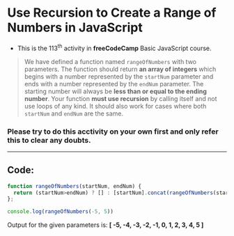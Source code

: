 # Use Recursion to Create a Range of Numbers in JavaScript

* This is the 113<sup>th</sup> activity in __freeCodeCamp__ Basic JavaScript course.

> We have defined a function named `rangeOfNumbers` with two parameters. The function should return __an array of integers__ which begins with a number represented by the `startNum` parameter and ends with a number represented by the `endNum` parameter. The starting number will always be __less than or equal to the ending number__. Your function __must use recursion__ by calling itself and not use loops of any kind. It should also work for cases where both `startNum` and `endNum` are the same.

### Please try to do this acctivity on your own first and only refer this to clear any doubts.
<hr>

## Code:
```javascript
function rangeOfNumbers(startNum, endNum) {
  return (startNum>endNum) ? [] : [startNum].concat(rangeOfNumbers(startNum+1,endNum)); 
};

console.log(rangeOfNumbers(-5, 5))
```

Output for the given parameters is:
__[ -5, -4, -3, -2, -1, 0, 1, 2, 3, 4, 5 ]__
